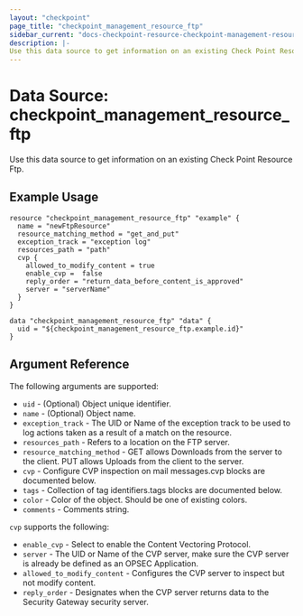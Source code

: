 ```yaml
---
layout: "checkpoint"
page_title: "checkpoint_management_resource_ftp"
sidebar_current: "docs-checkpoint-resource-checkpoint-management-resource-ftp"
description: |-
Use this data source to get information on an existing Check Point Resource Ftp.
---
```


# Data Source: checkpoint_management_resource_ftp

Use this data source to get information on an existing Check Point Resource Ftp.

## Example Usage


```hcl
resource "checkpoint_management_resource_ftp" "example" {
  name = "newFtpResource"
  resource_matching_method = "get_and_put"
  exception_track = "exception log"
  resources_path = "path"
  cvp {
    allowed_to_modify_content = true
    enable_cvp =  false
    reply_order = "return_data_before_content_is_approved"
    server = "serverName"
  }
}

data "checkpoint_management_resource_ftp" "data" {
  uid = "${checkpoint_management_resource_ftp.example.id}"
}
```

## Argument Reference

The following arguments are supported:

* `uid` - (Optional) Object unique identifier.
* `name` - (Optional) Object name. 
* `exception_track` -  The UID or Name of the exception track to be used to log actions taken as a result of a match on the resource. 
* `resources_path` - Refers to a location on the FTP server. 
* `resource_matching_method` -  GET allows Downloads from the server to the client. PUT allows Uploads from the client to the server. 
* `cvp` -  Configure CVP inspection on mail messages.cvp blocks are documented below.
* `tags` -  Collection of tag identifiers.tags blocks are documented below.
* `color` -  Color of the object. Should be one of existing colors. 
* `comments` -  Comments string. 


`cvp` supports the following:

* `enable_cvp` -  Select to enable the Content Vectoring Protocol. 
* `server` -  The UID or Name of the CVP server, make sure the CVP server is already be defined as an OPSEC Application. 
* `allowed_to_modify_content` -  Configures the CVP server to inspect but not modify content. 
* `reply_order` -  Designates when the CVP server returns data to the Security Gateway security server. 
